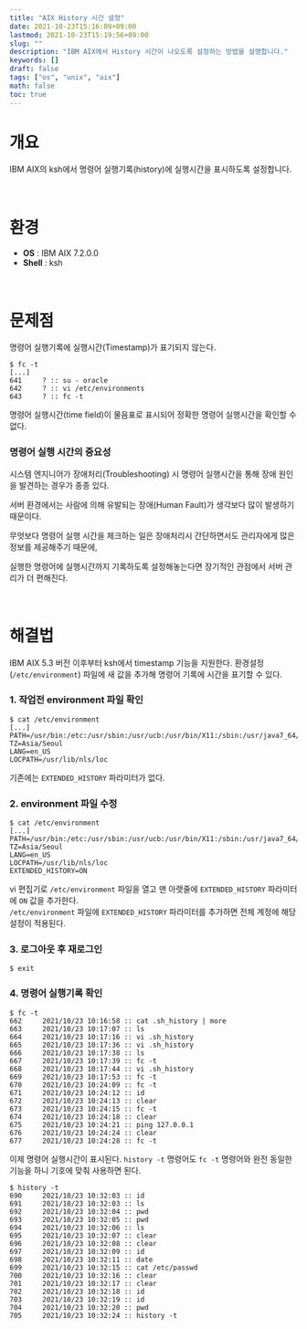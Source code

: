 ```yaml
---
title: "AIX History 시간 설정"
date: 2021-10-23T15:16:09+09:00
lastmod: 2021-10-23T15:19:56+09:00
slug: ""
description: "IBM AIX에서 History 시간이 나오도록 설정하는 방법을 설명합니다."
keywords: []
draft: false
tags: ["os", "unix", "aix"]
math: false
toc: true
---
```

# 개요
IBM AIX의 ksh에서 명령어 실행기록(history)에 실행시간을 표시하도록 설정합니다.

<br>


# 환경
- **OS** : IBM AIX 7.2.0.0
- **Shell** : ksh

<br>


# 문제점
명령어 실행기록에 실행시간(Timestamp)가 표기되지 않는다.
```shell
$ fc -t
[...]
641     ? :: su - oracle
642     ? :: vi /etc/environments
643     ? :: fc -t
```
명령어 실행시간(time field)이 물음표로 표시되어 정확한 명령어 실행시간을 확인할 수 없다.  



### 명령어 실행 시간의 중요성

시스템 엔지니어가 장애처리(Troubleshooting) 시 명령어 실행시간을 통해 장애 원인을 발견하는 경우가 종종 있다.

서버 환경에서는 사람에 의해 유발되는 장애(Human Fault)가 생각보다 많이 발생하기 때문이다.

무엇보다 명령어 실행 시간을 체크하는 일은 장애처리시 간단하면서도 관리자에게 많은 정보를 제공해주기 때문에,  

실행한 명령어에 실행시간까지 기록하도록 설정해놓는다면 장기적인 관점에서 서버 관리가 더 편해진다.

<br>


# 해결법
IBM AIX 5.3 버전 이후부터 ksh에서 timestamp 기능을 지원한다.
환경설정(`/etc/environment`) 파일에 새 값을 추가해 명령어 기록에 시간을 표기할 수 있다.

### 1. 작업전 environment 파일 확인

```shell
$ cat /etc/environment
[...] 
PATH=/usr/bin:/etc:/usr/sbin:/usr/ucb:/usr/bin/X11:/sbin:/usr/java7_64/jre/bin:/usr/java7_64/bin
TZ=Asia/Seoul
LANG=en_US
LOCPATH=/usr/lib/nls/loc
```
기존에는 `EXTENDED_HISTORY` 파라미터가 없다.




### 2. environment 파일 수정
```shell
$ cat /etc/environment
[...]
PATH=/usr/bin:/etc:/usr/sbin:/usr/ucb:/usr/bin/X11:/sbin:/usr/java7_64/jre/bin:/usr/java7_64/bin
TZ=Asia/Seoul
LANG=en_US
LOCPATH=/usr/lib/nls/loc
EXTENDED_HISTORY=ON
```
vi 편집기로 `/etc/environment` 파일을 열고 맨 아랫줄에 `EXTENDED_HISTORY` 파라미터에 `ON` 값을 추가한다.  
`/etc/environment` 파일에 `EXTENDED_HISTORY` 파라미터를 추가하면 전체 계정에 해당 설정이 적용된다.



### 3. 로그아웃 후 재로그인
```shell
$ exit
```



### 4. 명령어 실행기록 확인

```shell
$ fc -t
662     2021/10/23 10:16:58 :: cat .sh_history | more
663     2021/10/23 10:17:07 :: ls
664     2021/10/23 10:17:16 :: vi .sh_history
665     2021/10/23 10:17:36 :: vi .sh_history
666     2021/10/23 10:17:38 :: ls
667     2021/10/23 10:17:39 :: fc -t
668     2021/10/23 10:17:44 :: vi .sh_history
669     2021/10/23 10:17:53 :: fc -t
670     2021/10/23 10:24:09 :: fc -t
671     2021/10/23 10:24:12 :: id
672     2021/10/23 10:24:13 :: clear
673     2021/10/23 10:24:15 :: fc -t
674     2021/10/23 10:24:18 :: clear
675     2021/10/23 10:24:21 :: ping 127.0.0.1
676     2021/10/23 10:24:24 :: clear
677     2021/10/23 10:24:28 :: fc -t
```
이제 명령어 실행시간이 표시된다.
`history -t` 명령어도 `fc -t` 명령어와 완전 동일한 기능을 하니 기호에 맞춰 사용하면 된다.

```shell
$ history -t
690     2021/10/23 10:32:03 :: id
691     2021/10/23 10:32:03 :: ls
692     2021/10/23 10:32:04 :: pwd
693     2021/10/23 10:32:05 :: pwd
694     2021/10/23 10:32:06 :: ls
695     2021/10/23 10:32:07 :: clear
696     2021/10/23 10:32:08 :: clear
697     2021/10/23 10:32:09 :: id
698     2021/10/23 10:32:11 :: date
699     2021/10/23 10:32:15 :: cat /etc/passwd
700     2021/10/23 10:32:16 :: clear
701     2021/10/23 10:32:17 :: clear
702     2021/10/23 10:32:18 :: id
703     2021/10/23 10:32:19 :: id
704     2021/10/23 10:32:20 :: pwd
705     2021/10/23 10:32:24 :: history -t
```